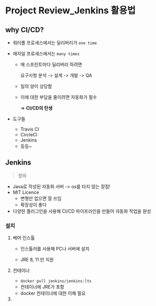 # Project Review_Jenkins 활용법

## why CI/CD?

- 워터폴 프로세스에서는 딜리버리가 `one time`

- 애자일 프로세스에서는 `many times`

  - 매 스프린트마다 딜리버리 하려면

    요구사항 분석 -> 설계 -> 개발 -> QA

  - 일의 양이 상당함

  - 이에 대한 부담을 줄이려면 자동화가 필수

    => **CI/CD의 탄생**

- 도구들

  - Travis CI
  - CircleCI
  - Jenkins
  - 등등~



## Jenkins

> 정의

- Java로 작성된 자동화 서버 -> os를 타지 않는 장점!
- MIT Licence
  - 변형만 없으면 잘 쓰임
  - 확장성이 좋다
- 다양한 플러그인을 사용해 CI/CD 파이프라인을 만들어 자동화 작업을 완성



### 설치

1. 베어 인스톨

   - 인스톨러를 사용해 PC나 서버에 설치

   - JRE 8, 11 만 지원

2. 컨테이너

   - `docker pull jenkins/jenkins:lts`
   - 컨테이너에 JRE가 포함
   - docker 컨테이너에 대한 이해 필요

3. 

